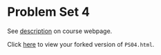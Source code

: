 # Problem Set 4

See [description](https://rudeboybert.github.io/STAT495/#problem_set_4) on course webpage.

Click [here](http://htmlpreview.github.io/?https://github.com/lhaggerty18/PS04/blob/master/PS04.html) to view your forked version of `PS04.html`.
